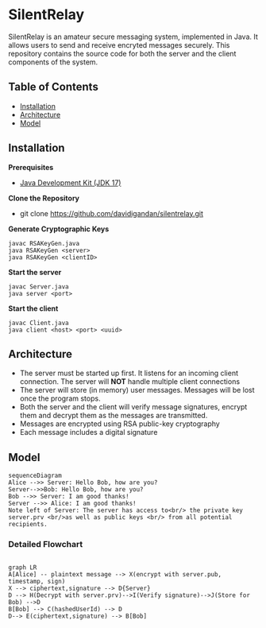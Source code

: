 # SilentRelay

SilentRelay is an amateur secure messaging system, implemented in Java. It allows users to send and receive encryted messages securely. This repository contains the source code for both the server and the client components of the system. 


## Table of Contents
- [Installation](#Installation)  
- [Architecture](#Architecture)  
- [Model](#model)  

## Installation
**Prerequisites**
- [Java Development Kit (JDK 17)](https://docs.aws.amazon.com/corretto/latest/corretto-17-ug/downloads-list.html)

**Clone the Repository**
- git clone https://github.com/davidigandan/silentrelay.git

**Generate Cryptographic Keys**

    javac RSAKeyGen.java
    java RSAKeyGen <server>
    java RSAKeyGen <clientID>

**Start the server**

    javac Server.java
    java server <port>

**Start the client**

    javac Client.java
    java client <host> <port> <uuid>
    
   ## Architecture
- The server must be started up first. It listens for an incoming client connection. The server will **NOT** handle multiple client connections
- The server will store (in memory) user messages. Messages will be lost once the program stops. 
- Both the server and the client will verify message signatures, encrypt them and decrypt them as the messages are transmitted. 
- Messages are encrypted using RSA public-key cryptography
- Each message includes a digital signature


## Model

```mermaid
sequenceDiagram
Alice -->> Server: Hello Bob, how are you?
Server-->>Bob: Hello Bob, how are you?
Bob -->> Server: I am good thanks!
Server -->> Alice: I am good thanks!
Note left of Server: The server has access to<br/> the private key server.prv <br/>as well as public keys <br/> from all potential recipients. 

```

### Detailed Flowchart

```mermaid

graph LR
A[Alice] -- plaintext message --> X(encrypt with server.pub, timestamp, sign)
X --> ciphertext,signature --> D{Server} 
D --> H(Decrypt with server.prv)-->I(Verify signature)-->J(Store for Bob) -->D
B[Bob] --> C(hashedUserId) --> D
D--> E(ciphertext,signature) --> B[Bob] 

```
